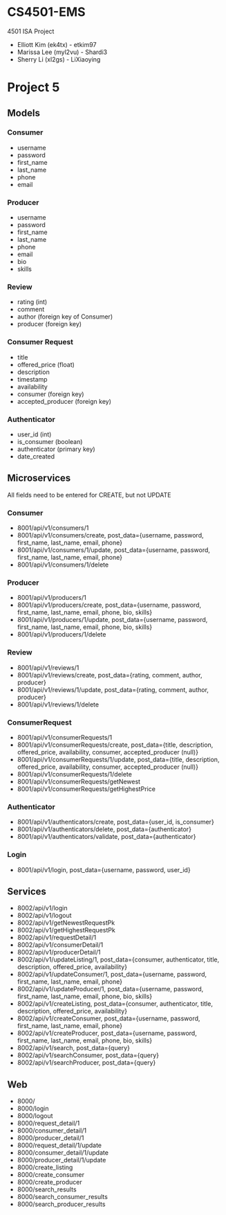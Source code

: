 # CS4501-EMS
4501 ISA Project
* Elliott Kim (ek4tx) - etkim97
* Marissa Lee (myl2vu) - Shardi3
* Sherry Li (xl2gs) - LiXiaoying

# Project 5

## Models

### Consumer
* username
* password
* first_name
* last_name
* phone
* email

### Producer
* username
* password
* first_name
* last_name
* phone
* email
* bio
* skills

### Review
* rating (int)
* comment
* author (foreign key of Consumer)
* producer (foreign key)

### Consumer Request
* title
* offered_price (float)
* description
* timestamp
* availability
* consumer (foreign key)
* accepted_producer (foreign key)

### Authenticator
* user_id (int)
* is_consumer (boolean)
* authenticator (primary key)
* date_created


## Microservices

All fields need to be entered for CREATE, but not UPDATE

### Consumer
* 8001/api/v1/consumers/1
* 8001/api/v1/consumers/create, post_data={username, password, first_name, last_name, email, phone}
* 8001/api/v1/consumers/1/update, post_data={username, password, first_name, last_name, email, phone}
* 8001/api/v1/consumers/1/delete

### Producer
* 8001/api/v1/producers/1
* 8001/api/v1/producers/create, post_data={username, password, first_name, last_name, email, phone, bio, skills}
* 8001/api/v1/producers/1/update, post_data={username, password, first_name, last_name, email, phone, bio, skills}
* 8001/api/v1/producers/1/delete

### Review
* 8001/api/v1/reviews/1
* 8001/api/v1/reviews/create, post_data={rating, comment, author, producer}
* 8001/api/v1/reviews/1/update, post_data={rating, comment, author, producer}
* 8001/api/v1/reviews/1/delete

### ConsumerRequest
* 8001/api/v1/consumerRequests/1
* 8001/api/v1/consumerRequests/create, post_data={title, description, offered_price, availability, consumer, accepted_producer (null)}
* 8001/api/v1/consumerRequests/1/update, post_data={title, description, offered_price, availability, consumer, accepted_producer (null)}
* 8001/api/v1/consumerRequests/1/delete
* 8001/api/v1/consumerRequests/getNewest
* 8001/api/v1/consumerRequests/getHighestPrice

### Authenticator
* 8001/api/v1/authenticators/create, post_data={user_id, is_consumer}
* 8001/api/v1/authenticators/delete, post_data={authenticator}
* 8001/api/v1/authenticators/validate, post_data={authenticator}

### Login
* 8001/api/v1/login, post_data={username, password, user_id}

## Services

* 8002/api/v1/login
* 8002/api/v1/logout
* 8002/api/v1/getNewestRequestPk
* 8002/api/v1/getHighestRequestPk
* 8002/api/v1/requestDetail/1
* 8002/api/v1/consumerDetail/1
* 8002/api/v1/producerDetail/1
* 8002/api/v1/updateListing/1, post_data={consumer, authenticator, title, description, offered_price, availability}
* 8002/api/v1/updateConsumer/1, post_data={username, password, first_name, last_name, email, phone}
* 8002/api/v1/updateProducer/1, post_data={username, password, first_name, last_name, email, phone, bio, skills}
* 8002/api/v1/createListing, post_data={consumer, authenticator, title, description, offered_price, availability}
* 8002/api/v1/createConsumer, post_data={username, password, first_name, last_name, email, phone}
* 8002/api/v1/createProducer, post_data={username, password, first_name, last_name, email, phone, bio, skills}
* 8002/api/v1/search, post_data={query}
* 8002/api/v1/searchConsumer, post_data={query}
* 8002/api/v1/searchProducer, post_data={query}

## Web

* 8000/
* 8000/login
* 8000/logout
* 8000/request_detail/1
* 8000/consumer_detail/1
* 8000/producer_detail/1
* 8000/request_detail/1/update
* 8000/consumer_detail/1/update
* 8000/producer_detail/1/update
* 8000/create_listing
* 8000/create_consumer
* 8000/create_producer
* 8000/search_results
* 8000/search_consumer_results
* 8000/search_producer_results
